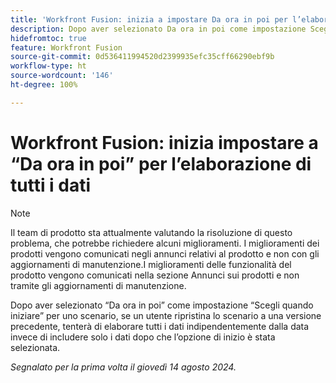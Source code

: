 ```yaml
---
title: 'Workfront Fusion: inizia a impostare Da ora in poi per l’elaborazione di tutti i dati'
description: Dopo aver selezionato Da ora in poi come impostazione Scegli quando iniziare per uno scenario, se un utente ripristina la versione precedente dello scenario tenterà di elaborare tutti i dati indipendentemente dalla data invece di includere solo i dati dopo che l’opzione di inizio è stata selezionata.
hidefromtoc: true
feature: Workfront Fusion
source-git-commit: 0d536411994520d2399935efc35cff66290ebf9b
workflow-type: ht
source-wordcount: '146'
ht-degree: 100%

---
```



# Workfront Fusion: inizia impostare a “Da ora in poi” per l’elaborazione di tutti i dati

>[!NOTE]
>
>Il team di prodotto sta attualmente valutando la risoluzione di questo problema, che potrebbe richiedere alcuni miglioramenti. I miglioramenti dei prodotti vengono comunicati negli annunci relativi al prodotto e non con gli aggiornamenti di manutenzione.I miglioramenti delle funzionalità del prodotto vengono comunicati nella sezione Annunci sui prodotti e non tramite gli aggiornamenti di manutenzione.

Dopo aver selezionato “Da ora in poi” come impostazione “Scegli quando iniziare” per uno scenario, se un utente ripristina lo scenario a una versione precedente, tenterà di elaborare tutti i dati indipendentemente dalla data invece di includere solo i dati dopo che l’opzione di inizio è stata selezionata.

_Segnalato per la prima volta il giovedì 14 agosto 2024._
